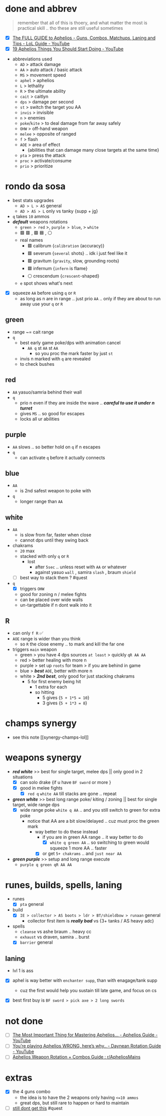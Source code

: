 # done and abbrev
> remember that all of this is thoery, and what matter the most is practical skill .. tho these are still useful sometimes
- [x] [The FULL GUIDE to Aphelios - Guns, Combos, Matchups, Laning and Tips - LoL Guide - YouTube](https://www.youtube.com/watch?v=zgN9xVo96i0&list=PLUXkXAnt0h7dxalWR7dcou3p9d6ue10DT&index=4&t=374s)
- [x] [19 Aphelios Things You Should Start Doing - YouTube](https://www.youtube.com/watch?v=zDTWe_eRqnA&list=PLUXkXAnt0h7dxalWR7dcou3p9d6ue10DT&index=3&t=1s)
- abbreviations used
	- `AD` > attack damage
	- `AA` > auto attack / basic attack
	- `MS` > movement speed
	- `aphel` > aphelios
	- `L` > lethality
	- `R` > the ultimate ability
	- `cait` > caitlyn
	- `dps` > damage per second
	- `st` > switch the target you AA
	- `invis` > invisible
	- `n` > enemies
	- `poke`/`kite` > to deal damage from far away safely
	- `OHW` > off-hand weapon
	- `melee` > opposite of ranged
	- `f` > flash
	- `AOE` > area of effect 
		- {abilities that can damage many close targets at the same time}
	- `pta` > press the attack
	- `proc` > activate/consume
	- `prio` > prioritize

# rondo da sosa
-  best stats upgrades
	- `AD > L > AS` general
	- `AD > AS > L`  only vs tanky {supp + jg}
- `q` takes `10` ammos
- ***default*** weapons rotations 
	- `green > red` >,  `purple > blue`,  > `white`
	- 🟩 🟥 ,  🟪 🟦 ,  ⚪
	- real names
		- 🟩 calibrum {`calibration` (accuracy)}
		- 🟥 severum {`several` shots} .. idk i just feel like it
		- 🟪 gravitum {`gravity`, slow, grounding roots}
		- 🟦 infernum  {`infern` is flame}
		- ⚪ crescendum {`crescent`-shaped}
	- `e` spot shows what's next
- [x] squeeze `AA` before using `q` or `R`
	- as long as n are in range .. just prio `AA` .. only if they are about to run away use your `q` or `R`
	
## green
- range ~= cait range
- `q`
	- best early game poke/dps with animation cancel
		- `AA q` st `AA` st `AA`
			- so you proc the mark faster by just `st`
	- invis n marked with `q` are revealed 
	- to check bushes

## red
- `AA` yasuo/samria behind their wall
- `q`
	- prio n even if they are inside the wave .. ***careful to use it under n turret***
	- gives `MS` .. so good for escapes
	- locks all ur abilities

## purple
- `AA` slows .. so better hold on `q` if n escapes
- `q`
	- can activate `q` before it actually connects

## blue
- `AA` 
	- is 2nd safest weapon to poke with
- `q` 
	- longer range than `AA`

## white
- `AA` 
	- is slow from far, faster when close
	- cannot dps until they swing back
- chakrams 
	- `20` max
	- stacked with only `q` or `R`
		- lost 
			- after `5sec` .. unless reset with `AA` or whatever
			- against yasuo `wall` , samira `slash` , braum `shield`
	- [ ] best way to stack them ? #quest
- `q`
	- [x] triggers `OHW`
	- good for zoning n / melee fights
	- can be placed over wide walls
	- un-targettable if n dont walk into it

## R
- can only `f R` ✅
- `AOE` range is wider than you think
	- so `R` the close enemy .. to mark and kill the far one
- triggers `main` weapon
	- green > you have 4 dps sources `at least` > quickly `qR AA AA`
	- red > better healing with more n
	- purple > set up `roots` for team > if you are behind in game
	- blue > ***best*** `AOE`, better with more n
	- white > ***2nd best***, only good for just stacking chakrams
		- 5 for first enemy being hit
			- 1 extra for each
			- so hitting 
				- 5 gives {`5 + 1*5 = 10`}
				- 3 gives {`5 + 1*3 = 8`}


# champs synergy
-  see this note [[synergy-champs-lol]]

# weapons synergy
- ***red white*** >> best for single target, melee dps || only good in 2 situations 
	- [x] can solo drake {if u have `BF sword`  or more }
	- [x] good in melee fights
		- [x] `red q` `white AA` till stacks are gone .. repeat
- ***green white***  >> best long range poke/ kiting / zoning  || best for single target, wide range dps
	- [x] wide range poke `white q AA` .. and you still switch to green for extra poke
		- notice that AA are a bit slow/delayed .. cuz must proc the green mark
			- way better to do these instead
				- if you are in green AA range .. it way better to do
					- [x] `white q green AA`  .. so switching to green would squeeze 1 more AA .. faster
				- [x] or get `5+ chakrams` .. and `just near AA`
- ***green purple*** >> setup and long range execute
	- `purple q green qR AA AA`


# runes, builds, spells, laning
- runes
	- [x] `pta` general
- build
	- [x] `IE > collector > AS boots > ldr > BT/shieldbow > runaan` general
		- collector first item is ***really bad*** vs {3+ tanks / AS heavy adc}
- spells
	- `cleanse` vs ashe braum ..  heavy cc
	- `exhaust` vs draven, samira  .. burst
	- [x] `barrier` general
## laning
-  lvl 1 is ass
- [x] aphel is way better with `enchanter supp`, than with enagage/tank supp
	- cuz the first would help you sustain till late game, and focus on cs
- [x] best first buy is `BF sword > pick axe > 2 long swords`


# not done
- [ ] [The Most Important Thing for Mastering Aphelios... - Aphelios Guide - YouTube](https://www.youtube.com/watch?v=aWEBsjX2R0Q&list=PLUXkXAnt0h7dxalWR7dcou3p9d6ue10DT&index=4)
- [ ] [You’re playing Aphelios WRONG, here’s why.. - Daynean Rotation Guide - YouTube](https://www.youtube.com/watch?v=jJPbFNRqqXc&list=PLUXkXAnt0h7dxalWR7dcou3p9d6ue10DT&index=3&t=3s)
- [ ] [Aphelios Weapon Rotation + Combos Guide : r/ApheliosMains](https://www.reddit.com/r/ApheliosMains/comments/xuo3ck/aphelios_weapon_rotation_combos_guide/)
# extras
- [x] the 4 guns combo
	- the idea is to have the 2 weapons only having `<=10 ammos`
	- great dps, but still rare to happen or hard to maintain
- [ ] [still dont get this](https://youtu.be/zDTWe_eRqnA?t=205) #quest